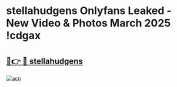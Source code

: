 # stellahudgens Onlyfans Leaked - New Video & Photos March 2025 !cdgax

# <h2><a href="https://0xazck.iuczelnia.edu.pl?title=stellahudgens&ref=cdgax">🔗👉 🔴 stellahudgens</a></h2>

[![acn](https://github.com/user-attachments/assets/0f9c940e-d8b0-45ae-aac7-cd30a18b3e1c)](https://0xazck.iuczelnia.edu.pl?title=stellahudgens&ref=cdgax)


